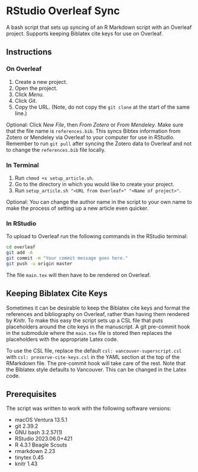 # RStudio Overleaf Sync

A bash script that sets up syncing of an R Markdown script with an Overleaf project. Supports keeping Biblatex cite keys for use on Overleaf.

## Instructions

### On Overleaf

1. Create a new project.
2. Open the project.
3. Click *Menu*.
4. Click *Git*.
5. Copy the URL. (Note, do not copy the `git clone` at the start of the same line.)

Optional: Click *New File*, then *From Zotero* or *From Mendeley*. Make sure that the file name is `references.bib`. This syncs Bibtex information from Zotero or Mendeley via Overleaf to your computer for use in RStudio. Remember to run `git pull` after syncing the Zotero data to Overleaf and not to change the `references.bib` file locally.

### In Terminal

1. Run `chmod +x setup_article.sh`.
2. Go to the directory in which you would like to create your project.
3. Run `setup_article.sh "<URL from Overleaf>" "<Name of project>"`.

Optional: You can change the author name in the script to your own name to make the process of setting up a new article even quicker.

### In RStudio

To upload to Overleaf run the following commands in the RStudio terminal:

```bash
cd overleaf
git add -A
git commit -m "Your commit message goes here."
git push -u origin master
```

The file `main.tex` will then have to be rendered on Overleaf.

## Keeping Biblatex Cite Keys

Sometimes it can be desirable to keep the Biblatex cite keys and format the references and bibliography on Overleaf, rather than having them rendered by Knitr. To make this easy the script sets up a CSL file that puts placeholders around the cite keys in the manuscript. A git pre-commit hook in the submodule where the `main.tex` file is stored then replaces the placeholders with the appropriate Latex code.

To use the CSL file, replace the default `csl: vancouver-superscript.csl` with `csl: preserve-cite-keys.csl` in the YAML section at the top of the RMarkdown file. The pre-commit hook will take care of the rest. Note that the Biblatex style defaults to Vancouver. This can be changed in the Latex code.

## Prerequisites

The script was written to work with the following software versions:

- macOS Ventura 13.5.1
- git 2.39.2
- GNU bash 3.2.57(1)
- RStudio 2023.06.0+421
- R 4.3.1 Beagle Scouts
- rmarkdown 2.23
- tinytex 0.45
- knitr 1.43
